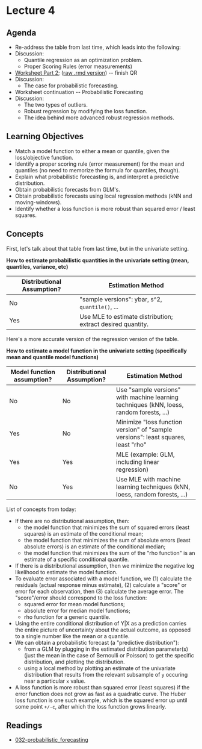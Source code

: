 # Lecture 4

## Agenda

- Re-address the table from last time, which leads into the following:
- Discussion: 
    - Quantile regression as an optimization problem. 
    - Proper Scoring Rules (error measurements)
- [Worksheet Part 2](https://ubc-mds.github.io/DSCI_562/lec4/worksheet.nb.html); ([raw .rmd version](https://raw.githubusercontent.com/UBC-MDS/DSCI_562/master/lec4/worksheet.Rmd)) -- finish QR
- Discussion:
    - The case for probabilistic forecasting.
- Worksheet continuation -- Probabilistic Forecasting
- Discussion:
    - The two types of outliers.
    - Robust regression by modifying the loss function.
    - The idea behind more advanced robust regression methods.

## Learning Objectives

- Match a model function to either a mean or quantile, given the loss/objective function.
- Identify a proper scoring rule (error measurement) for the mean and quantiles (no need to memorize the formula for quantiles, though).
- Explain what probabilistic forecasting is, and interpret a predictive distribution.
- Obtain probabilistic forecasts from GLM's.
- Obtain probabilistic forecasts using local regression methods (kNN and moving-windows).
- Identify whether a loss function is more robust than squared error / least squares.

## Concepts

First, let's talk about that table from last time, but in the univariate setting.

**How to estimate probabilistic quantities in the univariate setting (mean, quantiles, variance, etc)**

| Distributional Assumption? | Estimation Method |
|---|---|
| No  | "sample versions": ybar, s^2, `quantile()`, ...    |
| Yes | Use MLE to estimate distribution; extract desired quantity. |

Here's a more accurate version of the regression version of the table.

**How to estimate a model function in the univariate setting (specifically mean and quantile model functions)**

| Model function assumption? | Distributional Assumption? | Estimation Method |
|----|----|----|
| No  | No  | Use "sample versions" with machine learning techniques (kNN, loess, random forests, ...) |
| Yes | No  | Minimize "loss function version" of "sample versions": least squares, least "rho" |
| Yes | Yes | MLE (example: GLM, including linear regression) |
| No  | Yes | Use MLE with machine learning techniques (kNN, loess, random forests, ...) |

List of concepts from today:

- If there are no distributional assumption, then: 
	- the model function that minimizes the sum of squared errors (least squares) is an estimate of the conditional mean;
	- the model function that minimizes the sum of absolute errors (least absolute errors) is an estimate of the conditional median;
	- the model function that minimizes the sum of the "rho function" is an estimate of a specific conditional quantile.
- If there is a distributional assumption, then we minimize the negative log likelihood to estimate the model function.
- To evaluate error associated with a model function, we (1) calculate the residuals (actual response minus estimate), (2) calculate a "score" or error for each observation, then (3) calculate the average error. The "score"/error should correspond to the loss function:
	- squared error for mean model functions;
	- absolute error for median model functions;
	- rho function for a generic quantile.
- Using the entire conditional distribution of Y\|X as a prediction carries the entire picture of uncertainty about the actual outcome, as opposed to a single number like the mean or a quantile.
- We can obtain a probabilistic forecast (a "predictive distribution"): 
	- from a GLM by plugging in the estimated distribution parameter(s) (just the mean in the case of Bernoulli or Poisson) to get the specific distribution, and plotting the distribution.
	- using a local method by plotting an estimate of the univariate distribution that results from the relevant subsample of `y` occuring near a particular `x` value. 
- A loss function is more robust than squared error (least squares) if the error function does not grow as fast as a quadratic curve. The Huber loss function is one such example, which is the squared error up until some point `+/-c`, after which the loss function grows linearly.


## Readings

- [032-probabilistic_forecasting](./032-probabilistic_forecasting.html)